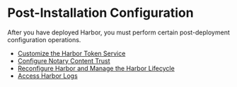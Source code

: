 # Post-Installation Configuration

After you have deployed Harbor, you must perform certain post-deployment configuration operations.

- [Customize the Harbor Token Service](customize_token_service.md)
- [Configure Notary Content Trust](configure_notary_content_trust.md)
- [Reconfigure Harbor and Manage the Harbor Lifecycle](reconfigure_manage_lifecycle.md)
- [Access Harbor Logs](access_logs.md)
